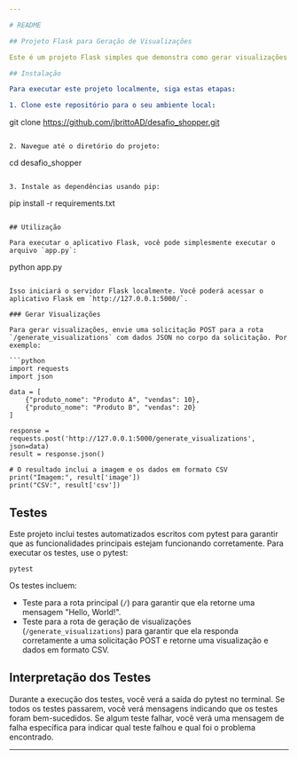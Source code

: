 ```yaml
---

# README

## Projeto Flask para Geração de Visualizações

Este é um projeto Flask simples que demonstra como gerar visualizações a partir de dados enviados via solicitação POST. Ele inclui um endpoint `/generate_visualizations` que recebe dados JSON, gera uma visualização de barras usando seaborn e retorna a visualização como uma imagem PNG, juntamente com os dados originais em formato CSV.

## Instalação

Para executar este projeto localmente, siga estas etapas:

1. Clone este repositório para o seu ambiente local:

```
git clone https://github.com/jbrittoAD/desafio_shopper.git
```

2. Navegue até o diretório do projeto:

```
cd desafio_shopper
```

3. Instale as dependências usando pip:

```
pip install -r requirements.txt
```

## Utilização

Para executar o aplicativo Flask, você pode simplesmente executar o arquivo `app.py`:

```
python app.py
```

Isso iniciará o servidor Flask localmente. Você poderá acessar o aplicativo Flask em `http://127.0.0.1:5000/`.

### Gerar Visualizações

Para gerar visualizações, envie uma solicitação POST para a rota `/generate_visualizations` com dados JSON no corpo da solicitação. Por exemplo:

```python
import requests
import json

data = [
    {"produto_nome": "Produto A", "vendas": 10},
    {"produto_nome": "Produto B", "vendas": 20}
]

response = requests.post('http://127.0.0.1:5000/generate_visualizations', json=data)
result = response.json()

# O resultado inclui a imagem e os dados em formato CSV
print("Imagem:", result['image'])
print("CSV:", result['csv'])
```

## Testes

Este projeto inclui testes automatizados escritos com pytest para garantir que as funcionalidades principais estejam funcionando corretamente. Para executar os testes, use o pytest:

```
pytest
```

Os testes incluem:

- Teste para a rota principal (`/`) para garantir que ela retorne uma mensagem "Hello, World!".
- Teste para a rota de geração de visualizações (`/generate_visualizations`) para garantir que ela responda corretamente a uma solicitação POST e retorne uma visualização e dados em formato CSV.

## Interpretação dos Testes

Durante a execução dos testes, você verá a saída do pytest no terminal. Se todos os testes passarem, você verá mensagens indicando que os testes foram bem-sucedidos. Se algum teste falhar, você verá uma mensagem de falha específica para indicar qual teste falhou e qual foi o problema encontrado.

---
```

